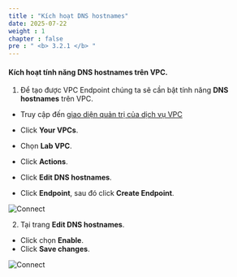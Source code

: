 ```yaml
---
title : "Kích hoạt DNS hostnames"
date: 2025-07-22 
weight : 1
chapter : false
pre : " <b> 3.2.1 </b> "
---
```

#### Kích hoạt tính năng DNS hostnames trên VPC.

1. Để tạo được VPC Endpoint chúng ta sẽ cần bật tính năng **DNS hostnames** trên VPC.
 +  Truy cập đến [giao diện quản trị của dịch vụ VPC](https://console.aws.amazon.com/vpc/home)
 + Click **Your VPCs**.
 + Chọn **Lab VPC**.
 + Click **Actions**.
 + Click **Edit DNS hostnames**.

 + Click **Endpoint**, sau đó click **Create Endpoint**.

![Connect](/images/3.connect/009-connect.png)

2. Tại trang **Edit DNS hostnames**.
  + Click chọn **Enable**.
  + Click **Save changes**.

![Connect](/images/3.connect/010-connect.png)
